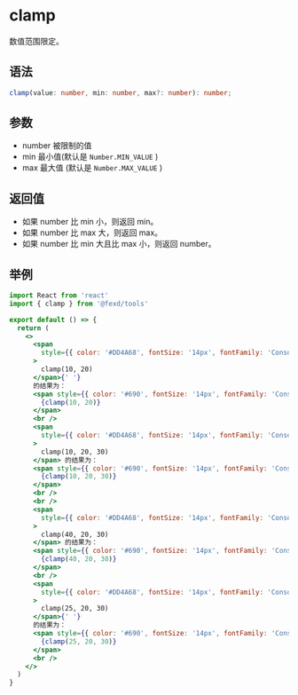 # clamp

数值范围限定。

## 语法

```ts
clamp(value: number, min: number, max?: number): number;
```

## 参数

- number 被限制的值
- min 最小值(默认是 `Number.MIN_VALUE` )
- max 最大值 (默认是 `Number.MAX_VALUE` )

## 返回值

- 如果 number 比 min 小，则返回 min。
- 如果 number 比 max 大，则返回 max。
- 如果 number 比 min 大且比 max 小，则返回 number。

## 举例

```jsx
import React from 'react'
import { clamp } from '@fexd/tools'

export default () => {
  return (
    <>
      <span
        style={{ color: '#DD4A68', fontSize: '14px', fontFamily: 'Consolas' }}
      >
        clamp(10, 20)
      </span>{' '}
      的结果为：
      <span style={{ color: '#690', fontSize: '14px', fontFamily: 'Consolas' }}>
        {clamp(10, 20)}
      </span>
      <br />
      <span
        style={{ color: '#DD4A68', fontSize: '14px', fontFamily: 'Consolas' }}
      >
        clamp(10, 20, 30)
      </span> 的结果为：
      <span style={{ color: '#690', fontSize: '14px', fontFamily: 'Consolas' }}>
        {clamp(10, 20, 30)}
      </span>
      <br />
      <br />
      <span
        style={{ color: '#DD4A68', fontSize: '14px', fontFamily: 'Consolas' }}
      >
        clamp(40, 20, 30)
      </span> 的结果为：
      <span style={{ color: '#690', fontSize: '14px', fontFamily: 'Consolas' }}>
        {clamp(40, 20, 30)}
      </span>
      <br />
      <span
        style={{ color: '#DD4A68', fontSize: '14px', fontFamily: 'Consolas' }}
      >
        clamp(25, 20, 30)
      </span>{' '}
      的结果为：
      <span style={{ color: '#690', fontSize: '14px', fontFamily: 'Consolas' }}>
        {clamp(25, 20, 30)}
      </span>
      <br />
    </>
  )
}
```
